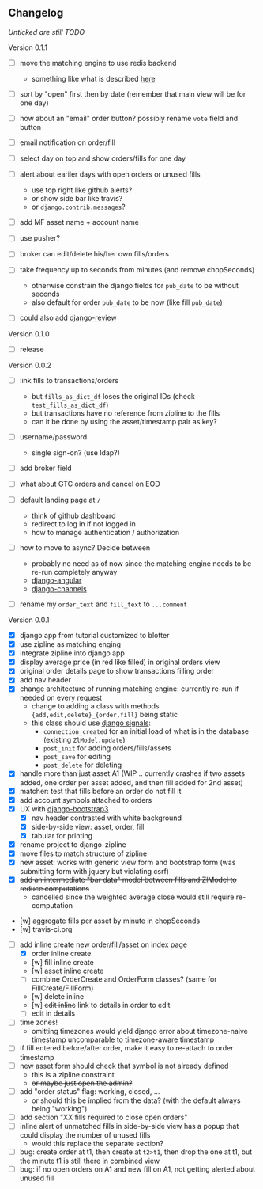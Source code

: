 ## Changelog
_Unticked are still TODO_

Version 0.1.1
- [ ] move the matching engine to use redis backend
  - something like what is described [here](https://channels.readthedocs.io/en/stable/getting-started.html#running-with-channels)
- [ ] sort by "open" first then by date (remember that main view will be for one day)
- [ ] how about an "email" order button? possibly rename `vote` field and button
- [ ] email notification on order/fill
- [ ] select day on top and show orders/fills for one day
- [ ] alert about eariler days with open orders or unused fills
    - use top right like github alerts?
    - or show side bar like travis?
    - or `django.contrib.messages`?
- [ ] add MF asset name + account name
- [ ] use pusher?
- [ ] broker can edit/delete his/her own fills/orders
- [ ] take frequency up to seconds from minutes (and remove chopSeconds)
  - otherwise constrain the django fields for `pub_date` to be without seconds
  - also default for order `pub_date` to be now (like fill `pub_date`)
- [ ] could also add [django-review](https://github.com/bitlabstudio/django-review)


Version 0.1.0
- [ ] release


Version 0.0.2
- [ ] link fills to transactions/orders
  - but `fills_as_dict_df` loses the original IDs (check `test_fills_as_dict_df`)
  - but transactions have no reference from zipline to the fills
  - can it be done by using the asset/timestamp pair as key?
- [ ] username/password
  - single sign-on? (use ldap?)
- [ ] add broker field
- [ ] what about GTC orders and cancel on EOD
- [ ] default landing page at `/`
  - think of github dashboard
  - redirect to log in if not logged in
  - how to manage authentication / authorization
- [ ] how to move to async? Decide between
  - probably no need as of now since the matching engine needs to be re-run completely anyway
  - [django-angular](http://django-angular.readthedocs.io/en/latest/angular-model-form.html)
  - [django-channels](https://channels.readthedocs.io/en/stable/concepts.html)
- [ ] rename my `order_text` and `fill_text` to `...comment`


Version 0.0.1
- [x] django app from tutorial customized to blotter
- [x] use zipline as matching enging
- [x] integrate zipline into django app
- [x] display average price (in red like filled) in original orders view
- [x] original order details page to show transactions filling order
- [x] add nav header
- [x] change architecture of running matching engine: currently re-run if needed on every request
  - change to adding a class with methods `{add,edit,delete}_{order,fill}` being static
  - this class should use [django signals](https://docs.djangoproject.com/en/1.10/ref/signals/):
    - `connection_created` for an initial load of what is in the database (existing `ZlModel.update`)
    - `post_init` for adding orders/fills/assets
    - `post_save` for editing
    - `post_delete` for deleting
- [x] handle more than just asset A1 (WIP .. currently crashes if two assets added, one order per asset added, and then fill added for 2nd asset)
- [x] matcher: test that fills before an order do not fill it
- [x] add account symbols attached to orders
- [x] UX with [django-bootstrap3](https://github.com/dyve/django-bootstrap3)
  - [x] nav header contrasted with white background
  - [x] side-by-side view: asset, order, fill
  - [x] tabular for printing
- [x] rename project to django-zipline
- [x] move files to match structure of zipline
- [x] new asset: works with generic view form and bootstrap form (was submitting form with jquery but violating csrf)
- [x] ~~add an intermediate "bar data" model between fills and ZlModel to reduce computations~~
  - cancelled since the weighted average close would still require re-computation
- [w] aggregate fills per asset by minute in chopSeconds
- [w] travis-ci.org
- [ ] add inline create new order/fill/asset on index page
  - [x] order inline create
  - [w] fill inline create
  - [w] asset inline create
  - [ ] combine OrderCreate and OrderForm classes? (same for FillCreate/FillForm)
  - [w] delete inline
  - [w] ~~edit inline~~ link to details in order to edit
  - [ ] edit in details
- [ ] time zones!
  - omitting timezones would yield django error about timezone-naive timestamp uncomparable to timezone-aware timestamp
- [ ] if fill entered before/after order, make it easy to re-attach to order timestamp
- [ ] new asset form should check that symbol is not already defined
  - this is a zipline constraint
  - ~~or maybe just open the admin?~~
- [ ] add "order status" flag: working, closed, ...
  - or should this be implied from the data? (with the default always being "working")
- [ ] add section "XX fills required to close open orders"
- [ ] inline alert of unmatched fills in side-by-side view has a popup that could display the number of unused fills
  - would this replace the separate section?
- [ ] bug: create order at t1, then create at `t2>t1`, then drop the one at t1, but the minute t1 is still there in combined view
- [ ] bug: if no open orders on A1 and new fill on A1, not getting alerted about unused fill
